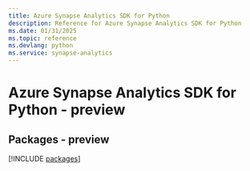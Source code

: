```yaml
---
title: Azure Synapse Analytics SDK for Python
description: Reference for Azure Synapse Analytics SDK for Python
ms.date: 01/31/2025
ms.topic: reference
ms.devlang: python
ms.service: synapse-analytics
---
```

# Azure Synapse Analytics SDK for Python - preview
## Packages - preview
[!INCLUDE [packages](synapse-analytics-index.md)]